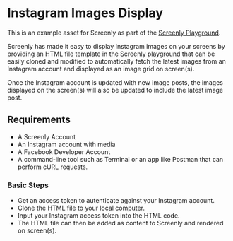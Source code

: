 # Instagram Images Display

This is an example asset for Screenly as part of the [Screenly Playground](https://github.com/Screenly/playground).

Screenly has made it easy to display Instagram images on your screens by providing an HTML file template in the Screenly playground that can be easily cloned and modified to automatically fetch the latest images from an Instagram account and displayed as an image grid on screen(s).

Once the Instagram account is updated with new image posts, the images displayed on the screen(s) will also be updated to include the latest image post.

## Requirements
* A Screenly Account
* An Instagram account with media
* A Facebook Developer Account
* A command-line tool such as Terminal or an app like Postman that can perform cURL requests.

### Basic Steps
* Get an access token to autenticate against your Instagram account.
* Clone the HTML file to your local computer.
* Input your Instagram access token into the HTML code.
* The HTML file can then be added as content to Screenly and rendered on screen(s).
